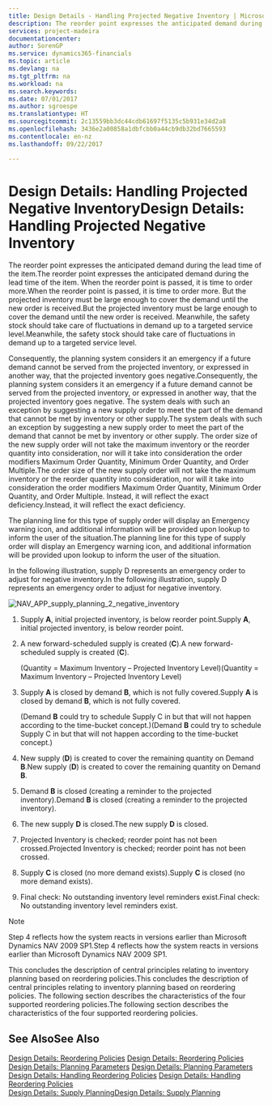 ```yaml
---
title: Design Details - Handling Projected Negative Inventory | Microsoft Docs
description: The reorder point expresses the anticipated demand during the lead time of the item. When the reorder point is passed, it is time to order more. But the projected inventory must be large enough to cover the demand until the new order is received. Meanwhile, the safety stock should take care of fluctuations in demand up to a targeted service level.
services: project-madeira
documentationcenter: 
author: SorenGP
ms.service: dynamics365-financials
ms.topic: article
ms.devlang: na
ms.tgt_pltfrm: na
ms.workload: na
ms.search.keywords: 
ms.date: 07/01/2017
ms.author: sgroespe
ms.translationtype: HT
ms.sourcegitcommit: 2c13559bb3dc44cdb61697f5135c5b931e34d2a8
ms.openlocfilehash: 3436e2a00858a1dbfcbb0a44cb9db32bd7665593
ms.contentlocale: en-nz
ms.lasthandoff: 09/22/2017

---
```

# <a name="design-details-handling-projected-negative-inventory"></a><span data-ttu-id="2c03c-106">Design Details: Handling Projected Negative Inventory</span><span class="sxs-lookup"><span data-stu-id="2c03c-106">Design Details: Handling Projected Negative Inventory</span></span>
<span data-ttu-id="2c03c-107">The reorder point expresses the anticipated demand during the lead time of the item.</span><span class="sxs-lookup"><span data-stu-id="2c03c-107">The reorder point expresses the anticipated demand during the lead time of the item.</span></span> <span data-ttu-id="2c03c-108">When the reorder point is passed, it is time to order more.</span><span class="sxs-lookup"><span data-stu-id="2c03c-108">When the reorder point is passed, it is time to order more.</span></span> <span data-ttu-id="2c03c-109">But the projected inventory must be large enough to cover the demand until the new order is received.</span><span class="sxs-lookup"><span data-stu-id="2c03c-109">But the projected inventory must be large enough to cover the demand until the new order is received.</span></span> <span data-ttu-id="2c03c-110">Meanwhile, the safety stock should take care of fluctuations in demand up to a targeted service level.</span><span class="sxs-lookup"><span data-stu-id="2c03c-110">Meanwhile, the safety stock should take care of fluctuations in demand up to a targeted service level.</span></span>  

 <span data-ttu-id="2c03c-111">Consequently, the planning system considers it an emergency if a future demand cannot be served from the projected inventory, or expressed in another way, that the projected inventory goes negative.</span><span class="sxs-lookup"><span data-stu-id="2c03c-111">Consequently, the planning system considers it an emergency if a future demand cannot be served from the projected inventory, or expressed in another way, that the projected inventory goes negative.</span></span> <span data-ttu-id="2c03c-112">The system deals with such an exception by suggesting a new supply order to meet the part of the demand that cannot be met by inventory or other supply.</span><span class="sxs-lookup"><span data-stu-id="2c03c-112">The system deals with such an exception by suggesting a new supply order to meet the part of the demand that cannot be met by inventory or other supply.</span></span> <span data-ttu-id="2c03c-113">The order size of the new supply order will not take the maximum inventory or the reorder quantity into consideration, nor will it take into consideration the order modifiers Maximum Order Quantity, Minimum Order Quantity, and Order Multiple.</span><span class="sxs-lookup"><span data-stu-id="2c03c-113">The order size of the new supply order will not take the maximum inventory or the reorder quantity into consideration, nor will it take into consideration the order modifiers Maximum Order Quantity, Minimum Order Quantity, and Order Multiple.</span></span> <span data-ttu-id="2c03c-114">Instead, it will reflect the exact deficiency.</span><span class="sxs-lookup"><span data-stu-id="2c03c-114">Instead, it will reflect the exact deficiency.</span></span>  

 <span data-ttu-id="2c03c-115">The planning line for this type of supply order will display an Emergency warning icon, and additional information will be provided upon lookup to inform the user of the situation.</span><span class="sxs-lookup"><span data-stu-id="2c03c-115">The planning line for this type of supply order will display an Emergency warning icon, and additional information will be provided upon lookup to inform the user of the situation.</span></span>  

 <span data-ttu-id="2c03c-116">In the following illustration, supply D represents an emergency order to adjust for negative inventory.</span><span class="sxs-lookup"><span data-stu-id="2c03c-116">In the following illustration, supply D represents an emergency order to adjust for negative inventory.</span></span>  

 ![](media/nav_app_supply_planning_2_negative_inventory.png "NAV_APP_supply_planning_2_negative_inventory")  

1.  <span data-ttu-id="2c03c-117">Supply **A**, initial projected inventory, is below reorder point.</span><span class="sxs-lookup"><span data-stu-id="2c03c-117">Supply **A**, initial projected inventory, is below reorder point.</span></span>  

2.  <span data-ttu-id="2c03c-118">A new forward-scheduled supply is created (**C**).</span><span class="sxs-lookup"><span data-stu-id="2c03c-118">A new forward-scheduled supply is created (**C**).</span></span>  

     <span data-ttu-id="2c03c-119">(Quantity = Maximum Inventory – Projected Inventory Level)</span><span class="sxs-lookup"><span data-stu-id="2c03c-119">(Quantity = Maximum Inventory – Projected Inventory Level)</span></span>  

3.  <span data-ttu-id="2c03c-120">Supply **A** is closed by demand **B**, which is not fully covered.</span><span class="sxs-lookup"><span data-stu-id="2c03c-120">Supply **A** is closed by demand **B**, which is not fully covered.</span></span>  

     <span data-ttu-id="2c03c-121">(Demand **B** could try to schedule Supply C in but that will not happen according to the time-bucket concept.)</span><span class="sxs-lookup"><span data-stu-id="2c03c-121">(Demand **B** could try to schedule Supply C in but that will not happen according to the time-bucket concept.)</span></span>  

4.  <span data-ttu-id="2c03c-122">New supply (**D**) is created to cover the remaining quantity on Demand **B**.</span><span class="sxs-lookup"><span data-stu-id="2c03c-122">New supply (**D**) is created to cover the remaining quantity on Demand **B**.</span></span>  

5.  <span data-ttu-id="2c03c-123">Demand **B** is closed (creating a reminder to the projected inventory).</span><span class="sxs-lookup"><span data-stu-id="2c03c-123">Demand **B** is closed (creating a reminder to the projected inventory).</span></span>  

6.  <span data-ttu-id="2c03c-124">The new supply **D** is closed.</span><span class="sxs-lookup"><span data-stu-id="2c03c-124">The new supply **D** is closed.</span></span>  

7.  <span data-ttu-id="2c03c-125">Projected Inventory is checked; reorder point has not been crossed.</span><span class="sxs-lookup"><span data-stu-id="2c03c-125">Projected Inventory is checked; reorder point has not been crossed.</span></span>  

8.  <span data-ttu-id="2c03c-126">Supply **C** is closed (no more demand exists).</span><span class="sxs-lookup"><span data-stu-id="2c03c-126">Supply **C** is closed (no more demand exists).</span></span>  

9. <span data-ttu-id="2c03c-127">Final check: No outstanding inventory level reminders exist.</span><span class="sxs-lookup"><span data-stu-id="2c03c-127">Final check: No outstanding inventory level reminders exist.</span></span>  

> [!NOTE]  
>  <span data-ttu-id="2c03c-128">Step 4 reflects how the system reacts in versions earlier than Microsoft Dynamics NAV 2009 SP1.</span><span class="sxs-lookup"><span data-stu-id="2c03c-128">Step 4 reflects how the system reacts in versions earlier than Microsoft Dynamics NAV 2009 SP1.</span></span>  

 <span data-ttu-id="2c03c-129">This concludes the description of central principles relating to inventory planning based on reordering policies.</span><span class="sxs-lookup"><span data-stu-id="2c03c-129">This concludes the description of central principles relating to inventory planning based on reordering policies.</span></span> <span data-ttu-id="2c03c-130">The following section describes the characteristics of the four supported reordering policies.</span><span class="sxs-lookup"><span data-stu-id="2c03c-130">The following section describes the characteristics of the four supported reordering policies.</span></span>  

## <a name="see-also"></a><span data-ttu-id="2c03c-131">See Also</span><span class="sxs-lookup"><span data-stu-id="2c03c-131">See Also</span></span>  
 <span data-ttu-id="2c03c-132">[Design Details: Reordering Policies](design-details-reordering-policies.md) </span><span class="sxs-lookup"><span data-stu-id="2c03c-132">[Design Details: Reordering Policies](design-details-reordering-policies.md) </span></span>  
 <span data-ttu-id="2c03c-133">[Design Details: Planning Parameters](design-details-planning-parameters.md) </span><span class="sxs-lookup"><span data-stu-id="2c03c-133">[Design Details: Planning Parameters](design-details-planning-parameters.md) </span></span>  
 <span data-ttu-id="2c03c-134">[Design Details: Handling Reordering Policies](design-details-handling-reordering-policies.md) </span><span class="sxs-lookup"><span data-stu-id="2c03c-134">[Design Details: Handling Reordering Policies](design-details-handling-reordering-policies.md) </span></span>  
 [<span data-ttu-id="2c03c-135">Design Details: Supply Planning</span><span class="sxs-lookup"><span data-stu-id="2c03c-135">Design Details: Supply Planning</span></span>](design-details-supply-planning.md)

